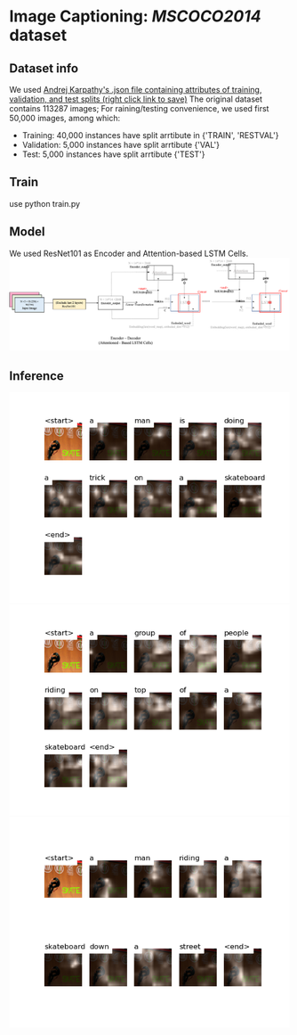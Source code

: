 # Image Captioning: ***MSCOCO2014*** dataset
## Dataset info
We used [Andrej Karpathy's .json file containing attributes of training, validation, and test splits (right click link to save)](http://cs.stanford.edu/people/karpathy/deepimagesent/caption_datasets.zip)
The original dataset contains 113287 images; For raining/testing convenience, we used first 50,000 images, among which:
- Training: 40,000 instances have split arrtibute in {'TRAIN', 'RESTVAL'}
- Validation: 5,000 instances have split arrtibute {'VAL'} 
- Test: 5,000 instances have split arrtibute {'TEST'} 
## Train
use python train.py

## Model
We used ResNet101 as Encoder and Attention-based LSTM Cells.
![Encoder - Decoder (Attention - Based LSTM)](Model.png)


## Inference
![ResNet50-FineTune_E15_checkpt13_img_14000_bs_3](./Attention_Map/ResNet50/FineTune_E15_checkpt13_img_22000_bs_3.png)
![ResNet50-FineTune_E15_checkpt13_img_14000_bs_3](./Attention_Map/ResNet101/FineTune_E12_checkpt_13_img_22000_bs_3.png)
![ResNet50-FineTune_E15_checkpt13_img_14000_bs_3](./Attention_Map/ResNet152/FineTune_E16_checkpt_7_img_22000_bs_3.png)
